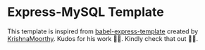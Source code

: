 # Express-MySQL Template

This template is inspired from [babel-express-template](https://github.com/KrishnaMoorthy12/babel-express-template) created by [KrishnaMoorthy](https://github.com/KrishnaMoorthy12). Kudos for his work 👏🏻. Kindly check that out 🙏🏻.
